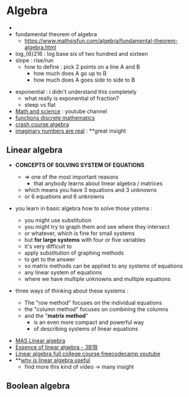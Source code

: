 # Algebra
- 
- fundamental theorem of algebra
    - https://www.mathsisfun.com/algebra/fundamental-theorem-algebra.html
- log_{6}216 : log base six of two hundred and sixteen
- slope : rise/run
    - how to define : pick 2 points on a line A and B
        - how much does A go up to B
        - how much does A goes side to side to B

* exponential : i didn't understand this completely
    * what really is exponential of fraction?
    * steep vs flat
* [Math and science](Math-and-science) : youtube channel
* [functions discrete mathematics](functions-discrete-mathematics)
* [crash course algebra](crash-course-algebra)
* [imaginary numbers are real](imaginary-numbers-are-real) : **great insight

## Linear algebra
- **CONCEPTS OF SOLVING SYSTEM OF EQUATIONS**
    - => one of the most important reasons
        - that anybody learns about linear algebra / matrices
    - which means you have 3 equations and 3 unknowns
    - or 6 equations and 6 unknowns
- you learn in basic algebra how to solve those ystems :
    - you might use substitution
    - you might try to graph them and see where they intersect
    - or whatever, which is fine for small systems
    - but **for large systems** with four or five variables
    - it's very difficult to
    - apply substitution of graphing methods
    - to get to the answer
    - so matrix methods can be applied to any systems of equations
    - any linear system of equations
    - where we have multiple unknowns and multiple equations

- three ways of thinking about these systems :
    - The "row method" focuses on the individual equations
    - the "column method" focuses on combining the columns
    * and the "**matrix method**"
        - is an even more compact and powerful way
        - of describing systems of linear equations

* [MAS Linear algebra](MAS-Linear-algebra)
* [Essence of linear algebra - 3B1B](Essence-of-linear-algebra)
* [Linear algebra full college course freecodecamp youtube](Linear-algebra-full-college-course-freecodecamp-youtube)
* **[why is linear algebra useful](why-is-linear-algebra-useful)
    * find more this kind of video -> many insight

## Boolean algebra
